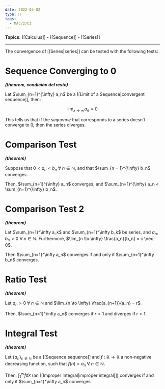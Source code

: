 ```yaml
---
date: 2022-05-02
type: 🧠
tags:
  - MAC/2/C2
---
```


**Topics:** [[Calculus]] - [[Sequence]] - [[Series]]

---

The convergence of [[Series|series]] can be tested with the following tests:

# Sequence Converging to 0

_**(theorem, condición del resto)**_

Let $\sum_{n=1}^{\infty} a_n$ be a [[Limit of a Sequence|convergent sequence]], then:

$$
\lim_{x \to \infty} a_n = 0
$$

This tells us that if the _sequence_ that corresponds to a series doesn't converge to $0$, then the series diverges.

# Comparison Test

_**(theorem)**_

Suppose that $0 < a_n < b_n$ $\forall\ n \in \mathbb{N}$, and that $\sum_{n = 1}^{\infty} b_n$ converges.

Then, $\sum_{n=1}^{\infty} a_n$ converges, and $\sum_{n=1}^{\infty} a_n < \sum_{n=1}^{\infty} b_n$.

# Comparison Test 2

_**(theorem)**_

Let $\sum_{n=1}^\infty a_k$ and $\sum_{n=1}^\infty b_k$ be series, and $a_n, b_n > 0$ $\forall\ n \in \mathbb{N}$. Furthermore, $\lim_{n \to \infty} \frac{a_n}{b_n} = c \neq 0$.

Then $\sum_{n=1}^\infty a_n$ converges if and only if $\sum_{n=1}^\infty b_n$ converges.

# Ratio Test

_**(theorem)**_

Let $a_n > 0$ $\forall\ n \in \mathbb{N}$ and $\lim_{n \to \infty} \frac{a_{n+1}}{a_n} = r$.

Then, $\sum_{n=1}^\infty a_n$ converges if $r<1$ and diverges if $r>1$.

# Integral Test

_**(theorem)**_

Let $\{ a_n \}_{n \in \mathbb{N}}$ be a [[Sequence|sequence]] and $f : \mathbb{R} \to \mathbb{R}$ a non-negative decreasing function, such that $f(n) = a_n$ $\forall\ n \in \mathbb{N}$.

Then, $\int_1^\infty f dx$ (an [[Improper Integral|improper integral]]) converges if and only if $\sum_{n=1}^\infty a_n$ converges.
